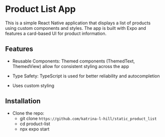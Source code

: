 # Product List App

This is a simple React Native application that displays a list of products using custom components and styles. The app is built with Expo and features a card-based UI for product information.

## Features
- Reusable Components: Themed components (ThemedText, ThemedView) allow for consistent styling across the app

- Type Safety: TypeScript is used for better reliability and autocompletion

- Uses custom styling

## Installation
- Clone the repo:
  - git clone `https://github.com/katrina-l-hill/static_product_list`
  - cd product-list
  - npx expo start